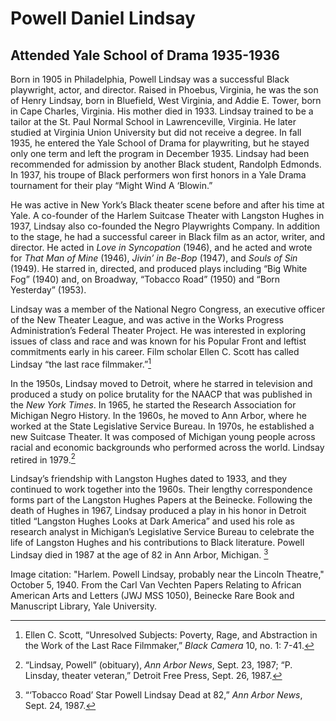 # Powell Daniel Lindsay
## Attended Yale School of Drama 1935-1936

Born in 1905 in Philadelphia, Powell Lindsay was a successful Black playwright, actor, and director. Raised in Phoebus, Virginia, he was the son of Henry Lindsay, born in Bluefield, West Virginia, and Addie E. Tower, born in Cape Charles, Virginia. His mother died in 1933. Lindsay trained to be a tailor at the St. Paul Normal School in Lawrenceville, Virginia. He later studied at Virginia Union University but did not receive a degree. In fall 1935, he entered the Yale School of Drama for playwriting, but he stayed only one term and left the program in December 1935. Lindsay had been recommended for admission by another Black student, Randolph Edmonds. In 1937, his troupe of Black performers won first honors in a Yale Drama tournament for their play “Might Wind A ‘Blowin.” 

He was active in New York’s Black theater scene before and after his time at Yale. A co-founder of the Harlem Suitcase Theater with Langston Hughes in 1937, Lindsay also co-founded the Negro Playwrights Company. In addition to the stage, he had a successful career in Black film as an actor, writer, and director. He acted in *Love in Syncopation* (1946), and he acted and wrote for *That Man of Mine* (1946), *Jivin’ in Be-Bop* (1947), and *Souls of Sin* (1949). He starred in, directed, and produced plays including “Big White Fog” (1940) and, on Broadway, “Tobacco Road” (1950) and “Born Yesterday” (1953). 

Lindsay was a member of the National Negro Congress, an executive officer of the New Theater League, and was active in the Works Progress Administration’s Federal Theater Project. He was interested in exploring issues of class and race and was known for his Popular Front and leftist commitments early in his career. Film scholar Ellen C. Scott has called Lindsay “the last race filmmaker.”[^1]

In the 1950s, Lindsay moved to Detroit, where he starred in television and produced a study on police brutality for the NAACP that was published in the *New York Times*. In 1965, he started the Research Association for Michigan Negro History. In the 1960s, he moved to Ann Arbor, where he worked at the State Legislative Service Bureau. In 1970s, he established a new Suitcase Theater. It was composed of Michigan young people across racial and economic backgrounds who performed across the world. Lindsay retired in 1979.[^2]

Lindsay’s friendship with Langston Hughes dated to 1933, and they continued to work together into the 1960s. Their lengthy correspondence forms part of the Langston Hughes Papers at the Beinecke. Following the death of Hughes in 1967, Lindsay produced a play in his honor in Detroit titled “Langston Hughes Looks at Dark America” and used his role as research analyst in Michigan’s Legislative Service Bureau to celebrate the life of Langston Hughes and his contributions to Black literature. Powell Lindsay died in 1987 at the age of 82 in Ann Arbor, Michigan. [^3]

[^1]: Ellen C. Scott, “Unresolved Subjects: Poverty, Rage, and Abstraction in the Work of the Last Race Filmmaker,” *Black Camera* 10, no. 1: 7-41.

[^2]: “Lindsay, Powell” (obituary), *Ann Arbor News*, Sept. 23, 1987; “P. Linsday, theater veteran,” Detroit Free Press, Sept. 26, 1987.

[^3]: “‘Tobacco Road’ Star Powell Lindsay Dead at 82,” *Ann Arbor News*, Sept. 24, 1987.

Image citation: "Harlem. Powell Lindsay, probably near the Lincoln Theatre," October 5, 1940. From the Carl Van Vechten Papers Relating to African American Arts and Letters (JWJ MSS 1050), Beinecke Rare Book and Manuscript Library, Yale University.

